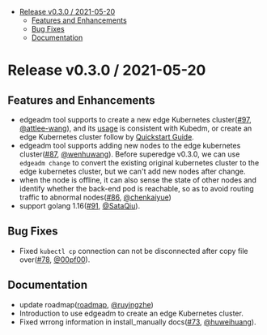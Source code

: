 - [Release v0.3.0 / 2021-05-20](#release-v030--2021-05-20)
  - [Features and Enhancements](#features-and-enhancements)
  - [Bug Fixes](#bug-fixes)
  - [Documentation](#documentation)

# Release v0.3.0 / 2021-05-20

## Features and Enhancements

* edgeadm tool supports to create a new edge Kubernetes cluster([#97](https://github.com/superedge/superedge/pull/97), [@attlee-wang](https://github.com/attlee-wang)), and its [usage](https://github.com/superedge/superedge/blob/main/docs/installation/install_edge_kubernetes.md) is consistent with Kubedm, or create an edge Kubernetes cluster follow by [Quickstart Guide](https://github.com/superedge/superedge/blob/main/README.md).
* edgeadm tool supports adding new nodes to the edge kubernetes cluster([#87](https://github.com/superedge/superedge/pull/87), [@wenhuwang](https://github.com/wenhuwang)). Before superedge v0.3.0, we can use `edgeadm change` to convert the existing original kubernetes cluster to the edge kubernetes cluster, but we can't add new nodes after change.
* when the node is offline, it can also sense the state of other nodes and identify whether the back-end pod is reachable, so as to avoid routing traffic to abnormal nodes([#86](https://github.com/superedge/superedge/pull/86), [@chenkaiyue](https://github.com/chenkaiyue))
* support golang 1.16([#91](https://github.com/superedge/superedge/pull/91), [@SataQiu](https://github.com/SataQiu)).


## Bug Fixes

* Fixed `kubectl cp` connection can not be disconnected after copy file over([#78](https://github.com/superedge/superedge/pull/78), [@00pf00](https://github.com/00pf00)).


## Documentation

* update roadmap([roadmap](https://github.com/superedge/superedge/blob/main/docs/roadmap.md), [@ruyingzhe](https://github.com/ruyingzhe))
* Introduction to use edgeadm to create an edge Kubernetes cluster.
* Fixed wrrong information in install_manually docs([#73](https://github.com/superedge/superedge/pull/73), [@huweihuang](https://github.com/huweihuang)).
